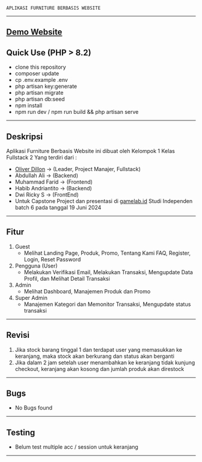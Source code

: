     APLIKASI FURNITURE BERBASIS WEBSITE
------------------------------------------------------
<a href="https://msib-6-penjualan-barang-03.educalab.id"> Demo Website </a>
------------------------------------------------------
Quick Use (PHP > 8.2)
------------------------------------------------------
- clone this repository
- composer update
- cp .env.example .env
- php artisan key:generate
- php artisan migrate
- php artisan db:seed
- npm install
- npm run dev / npm run build && php artisan serve
-------------------------------------------------------
Deskripsi
-------------------------------------------------------
Aplikasi Furniture Berbasis Website ini dibuat oleh
Kelompok 1 Kelas Fullstack 2 Yang terdiri dari :
- <a href='https://linkedin.com/in/oliverkore'>Oliver Dillon</a> -> (Leader, Project Manajer, Fullstack)
- Abdullah Ali -> (Backend)
- Muhammad Farid -> (Frontend)
- Habib Andriantito -> (Backend)
- Dwi Ricky S -> (FrontEnd)
- Untuk Capstone Project dan presentasi di <a href='https://gamelab.id'>gamelab.id</a>
  Studi Independen batch 6 pada tanggal 19 Juni 2024
--------------------------------------------------------
Fitur
--------------------------------------------------------
1. Guest
   - Melihat Landing Page, Produk, Promo, Tentang Kami
     FAQ, Register, Login, Reset Password
2. Pengguna (User)
   - Melakukan Verifikasi Email, Melakukan Transaksi,
     Mengupdate Data Profil, dan Melihat Detail Transaksi
3. Admin
   - Melihat Dashboard, Manajemen Produk dan Promo
4. Super Admin
   - Manajemen Kategori dan Memonitor Transaksi, Mengupdate status transaksi
--------------------------------------------------------
Revisi
--------------------------------------------------------
1. Jika stock barang tinggal 1 dan terdapat user yang memasukkan ke keranjang, maka stock akan berkurang dan status akan berganti
2. Jika dalam 2 jam setelah user menambahkan ke keranjang tidak kunjung checkout, keranjang akan kosong dan jumlah produk akan direstock
--------------------------------------------------------
Bugs
--------------------------------------------------------
- No Bugs found
--------------------------------------------------------
Testing
--------------------------------------------------------
- Belum test multiple acc / session untuk keranjang
--------------------------------------------------------
